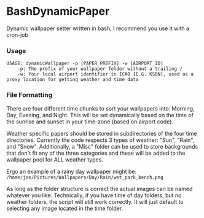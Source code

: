 # BashDynamicPaper
Dynamic wallpaper setter written in bash, I recommend you use it with a cron-job

### Usage
```
USAGE: dynamicWallpaper -p [PAPER_PREFIX] -w [AIRPORT_ID]
    -p: The prefix of your wallpaper folder without a trailing /
    -w: Your local airport identifier in ICAO [E.G. KSBN], used as a proxy location for getting weather and time data
```

### File Formatting
There are four different time chunks to sort your wallpapers into: Morning,
Day, Evening, and Night. This will be set dynamically based on the time of
the sunrise and sunset in your time-zone (based on airport code).

Weather specific papers should be stored in subdirectories of the four time
directories. Currently the code respects 3 types of weather: "Sun", "Rain",
and "Snow". Additionally, a "Misc" folder can be used to store backgrounds that
don't fit any of the three categories and these will be added to the wallpaper
pool for ALL weather types.

Ergo an example of a rainy day wallpaper might be:
`/home/joe/Pictures/Wallpapers/Day/Rain/wet_park_bench.png`

As long as the folder structure is correct the actual images can be named whatever
you like. Technically, if you have time of day folders, but no weather folders,
the script will still work correctly. It will just default to selecting any image
located in the time folder. 
